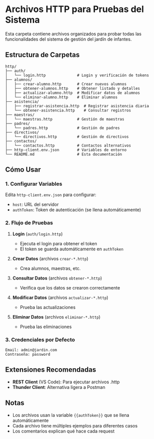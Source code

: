 # Archivos HTTP para Pruebas del Sistema

Esta carpeta contiene archivos organizados para probar todas las funcionalidades del sistema de gestión del jardín de infantes.

## Estructura de Carpetas

```
http/
├── auth/
│   └── login.http              # Login y verificación de tokens
├── alumnos/
│   ├── crear-alumno.http       # Crear nuevos alumnos
│   ├── obtener-alumnos.http    # Obtener listado y detalles
│   ├── actualizar-alumno.http  # Modificar datos de alumnos
│   └── eliminar-alumno.http    # Eliminar alumnos
├── asistencia/
│   ├── registrar-asistencia.http  # Registrar asistencia diaria
│   └── obtener-asistencia.http    # Consultar registros
├── maestras/
│   └── maestras.http           # Gestión de maestras
├── padres/
│   └── padres.http             # Gestión de padres
├── directivos/
│   └── directivos.http         # Gestión de directivos
├── contactos/
│   └── contactos.http          # Contactos alternativos
├── http-client.env.json        # Variables de entorno
└── README.md                   # Esta documentación
```

## Cómo Usar

### 1. Configurar Variables
Edita `http-client.env.json` para configurar:
- `host`: URL del servidor
- `authToken`: Token de autenticación (se llena automáticamente)

### 2. Flujo de Pruebas

1. **Login** (`auth/login.http`)
   - Ejecuta el login para obtener el token
   - El token se guarda automáticamente en `authToken`

2. **Crear Datos** (archivos `crear-*.http`)
   - Crea alumnos, maestras, etc.

3. **Consultar Datos** (archivos `obtener-*.http`)
   - Verifica que los datos se crearon correctamente

4. **Modificar Datos** (archivos `actualizar-*.http`)
   - Prueba las actualizaciones

5. **Eliminar Datos** (archivos `eliminar-*.http`)
   - Prueba las eliminaciones

### 3. Credenciales por Defecto

```
Email: admin@jardin.com
Contraseña: password
```

## Extensiones Recomendadas

- **REST Client** (VS Code): Para ejecutar archivos .http
- **Thunder Client**: Alternativa ligera a Postman

## Notas

- Los archivos usan la variable `{{authToken}}` que se llena automáticamente
- Cada archivo tiene múltiples ejemplos para diferentes casos
- Los comentarios explican qué hace cada request 